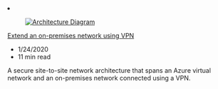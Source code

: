 <!-- Thie file is automatically generated by build/architectures/build_index.py.  Any updates will be lost. -->
<li class="grid-item item-column" data-categories="Hybrid Networking ">
<article class="card">
    <div class="card-header has-margin-bottom-none" aria-hidden="true">
        <figure class="image diagram has-height-175 has-overflow-hidden level">
            <a href="/azure/architecture/reference-architectures/hybrid-networking/vpn"><img src="/azure/architecture/browse/thumbs/vpn.png" class="diagram" alt="Architecture Diagram" data-linktype="relative-path"></a>
        </figure>
    </div>
    <div class="card-content">
        <a class="card-content-title has-margin-top-none" href="/azure/architecture/reference-architectures/hybrid-networking/vpn">
            <p>Extend an on-premises network using VPN</p>
        </a>
        <ul class="card-content-metadata">
            <li>1/24/2020</li>
            <li>11 min read</li>
        </ul>
        <p class="card-content-description">A secure site-to-site network architecture that spans an Azure virtual network and an on-premises network connected using a VPN.</p>
        <div class="bottom-to-top-fade is-hidden-mobile"></div>
    </div>
</article>
</li>
